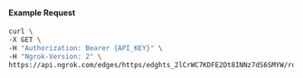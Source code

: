 <!-- Code generated for API Clients. DO NOT EDIT. -->

#### Example Request

```bash
curl \
-X GET \
-H "Authorization: Bearer {API_KEY}" \
-H "Ngrok-Version: 2" \
https://api.ngrok.com/edges/https/edghts_2lCrWC7KDFE2Dt8INNz7dS6SMYW/routes/edghtsrt_2lCrWEfoXY2mYEBg2JkB9j6fkGB/oidc
```
